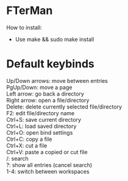 # FTerMan
How to install:
- Use make && sudo make install
# Default keybinds
Up/Down arrows: move between entries\
PgUp/Down: move a page\
Left arrow: go back a directory\
Right arrow: open a file/directory\
Delete: delete currently selected file/directory\
F2: edit file/directory name\
Ctrl+S: save current directory\
Ctrl+L: load saved directory\
Ctrl+O: open bind settings\
Ctrl+C: copy a file\
Ctrl+X: cut a file\
Ctrl+V: paste a copied or cut file\
/: search\
?: show all entries (cancel search)\
1-4: switch between workspaces
